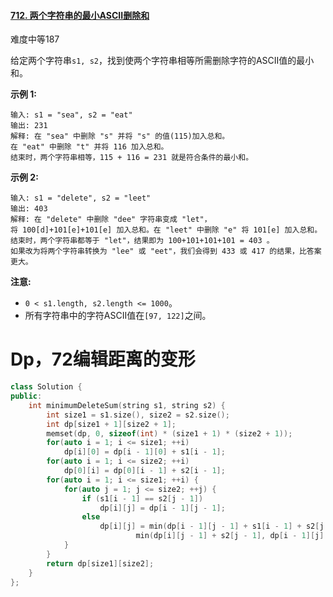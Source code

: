 #### [712. 两个字符串的最小ASCII删除和](https://leetcode-cn.com/problems/minimum-ascii-delete-sum-for-two-strings/)

难度中等187

给定两个字符串`s1, s2`，找到使两个字符串相等所需删除字符的ASCII值的最小和。

**示例 1:**

```
输入: s1 = "sea", s2 = "eat"
输出: 231
解释: 在 "sea" 中删除 "s" 并将 "s" 的值(115)加入总和。
在 "eat" 中删除 "t" 并将 116 加入总和。
结束时，两个字符串相等，115 + 116 = 231 就是符合条件的最小和。
```

**示例 2:**

```
输入: s1 = "delete", s2 = "leet"
输出: 403
解释: 在 "delete" 中删除 "dee" 字符串变成 "let"，
将 100[d]+101[e]+101[e] 加入总和。在 "leet" 中删除 "e" 将 101[e] 加入总和。
结束时，两个字符串都等于 "let"，结果即为 100+101+101+101 = 403 。
如果改为将两个字符串转换为 "lee" 或 "eet"，我们会得到 433 或 417 的结果，比答案更大。
```

**注意:**

- `0 < s1.length, s2.length <= 1000`。
- 所有字符串中的字符ASCII值在`[97, 122]`之间。



# Dp，72编辑距离的变形

```c++
class Solution {
public:
    int minimumDeleteSum(string s1, string s2) {
        int size1 = s1.size(), size2 = s2.size();
        int dp[size1 + 1][size2 + 1];
        memset(dp, 0, sizeof(int) * (size1 + 1) * (size2 + 1));
        for(auto i = 1; i <= size1; ++i)
            dp[i][0] = dp[i - 1][0] + s1[i - 1];
        for(auto i = 1; i <= size2; ++i)
            dp[0][i] = dp[0][i - 1] + s2[i - 1];
        for(auto i = 1; i <= size1; ++i) {
            for(auto j = 1; j <= size2; ++j) {
                if (s1[i - 1] == s2[j - 1])
                    dp[i][j] = dp[i - 1][j - 1];
                else
                    dp[i][j] = min(dp[i - 1][j - 1] + s1[i - 1] + s2[j - 1], 
                            min(dp[i][j - 1] + s2[j - 1], dp[i - 1][j] + s1[i - 1]));
            } 
        }
        return dp[size1][size2];
    }
};
```

